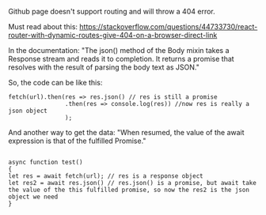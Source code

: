 Github page doesn't support routing and will throw a 404 error.

Must read about this: https://stackoverflow.com/questions/44733730/react-router-with-dynamic-routes-give-404-on-a-browser-direct-link

In the documentation:
"The json() method of the Body mixin takes a Response stream and reads it to completion. It returns a promise that resolves with the result of parsing the body text as JSON."

So, the code can be like this:
```
fetch(url).then(res => res.json() // res is still a promise
                .then(res => console.log(res)) //now res is really a json object
                );
```

And another way to get the data:
"When resumed, the value of the await expression is that of the fulfilled Promise."
```

async function test()
{
let res = await fetch(url); // res is a response object
let res2 = await res.json() // res.json() is a promise, but await take the value of the this fulfilled promise, so now the res2 is the json object we need
}
```
